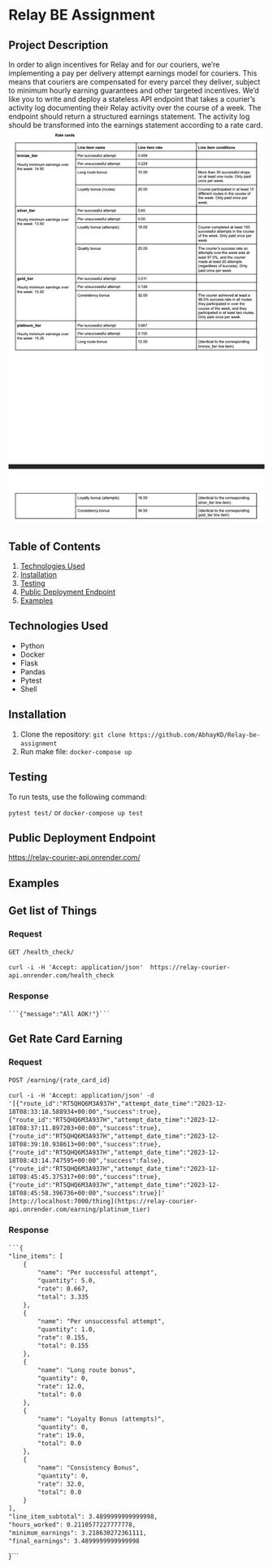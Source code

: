 # Relay BE Assignment

## Project Description
In order to align incentives for Relay and for our couriers, we’re implementing a pay per delivery attempt earnings model for couriers. This means that couriers are compensated for every parcel they deliver, subject to minimum hourly earning guarantees and other targeted incentives.
We’d like you to write and deploy a stateless API endpoint that takes a courier’s activity log documenting their Relay activity over the course of a week. The endpoint should return a structured earnings statement. The activity log should be transformed into the earnings statement according to a rate card.
![Rate Card](image.png)

## Table of Contents
1. [Technologies Used](#technologies-used)
2. [Installation](#installation)
3. [Testing](#testing)
4. [Public Deployment Endpoint](public-deployment-endpoint)
5. [Examples](#examples)

## Technologies Used
- Python
- Docker
- Flask
- Pandas
- Pytest
- Shell

## Installation
1. Clone the repository: `git clone https://github.com/AbhayKD/Relay-be-assignment`
2. Run make file: `docker-compose up`

## Testing 
To run tests, use the following command:

```pytest test/```
or
```docker-compose up test```

## Public Deployment Endpoint

https://relay-courier-api.onrender.com/

## Examples 

## Get list of Things

### Request

`GET /health_check/`

    curl -i -H 'Accept: application/json'  https://relay-courier-api.onrender.com/health_check

### Response

    ```{"message":"All AOK!"}```

## Get Rate Card Earning

### Request

`POST /earning/{rate_card_id}`

    curl -i -H 'Accept: application/json' -d '[{"route_id":"RT5QHQ6M3A937H","attempt_date_time":"2023-12-18T08:33:18.588934+00:00","success":true},{"route_id":"RT5QHQ6M3A937H","attempt_date_time":"2023-12-18T08:37:11.897203+00:00","success":true},{"route_id":"RT5QHQ6M3A937H","attempt_date_time":"2023-12-18T08:39:10.938613+00:00","success":true},{"route_id":"RT5QHQ6M3A937H","attempt_date_time":"2023-12-18T08:43:14.747595+00:00","success":false},{"route_id":"RT5QHQ6M3A937H","attempt_date_time":"2023-12-18T08:45:45.375317+00:00","success":true},{"route_id":"RT5QHQ6M3A937H","attempt_date_time":"2023-12-18T08:45:58.396736+00:00","success":true}]' [http://localhost:7000/thing](https://relay-courier-api.onrender.com/earning/platinum_tier)

### Response

    ```{
    "line_items": [
        {
            "name": "Per successful attempt",
            "quantity": 5.0,
            "rate": 0.667,
            "total": 3.335
        },
        {
            "name": "Per unsuccessful attempt",
            "quantity": 1.0,
            "rate": 0.155,
            "total": 0.155
        },
        {
            "name": "Long route bonus",
            "quantity": 0,
            "rate": 12.0,
            "total": 0.0
        },
        {
            "name": "Loyalty Bonus (attempts)",
            "quantity": 0,
            "rate": 19.0,
            "total": 0.0
        },
        {
            "name": "Consistency Bonus",
            "quantity": 0,
            "rate": 32.0,
            "total": 0.0
        }
    ],
    "line_item_subtotal": 3.4899999999999998,
    "hours_worked": 0.2110577227777778,
    "minimum_earnings": 3.218630272361111,
    "final_earnings": 3.4899999999999998
}```
